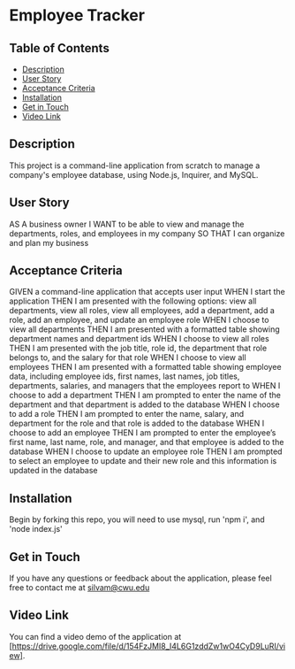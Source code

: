 # Employee Tracker

## Table of Contents
- [Description](#description)
- [User Story](#user-story)
- [Acceptance Criteria](#acceptance-criteria)
- [Installation](#installation)
- [Get in Touch](#get-in-touch)
- [Video Link](#video-link)

## Description
This project is a command-line application from scratch to manage a company's employee database, using Node.js, Inquirer, and MySQL.

## User Story
AS A business owner
I WANT to be able to view and manage the departments, roles, and employees in my company
SO THAT I can organize and plan my business

## Acceptance Criteria
GIVEN a command-line application that accepts user input
WHEN I start the application
THEN I am presented with the following options: view all departments, view all roles, view all employees, add a department, add a role, add an employee, and update an employee role
WHEN I choose to view all departments
THEN I am presented with a formatted table showing department names and department ids
WHEN I choose to view all roles
THEN I am presented with the job title, role id, the department that role belongs to, and the salary for that role
WHEN I choose to view all employees
THEN I am presented with a formatted table showing employee data, including employee ids, first names, last names, job titles, departments, salaries, and managers that the employees report to
WHEN I choose to add a department
THEN I am prompted to enter the name of the department and that department is added to the database
WHEN I choose to add a role
THEN I am prompted to enter the name, salary, and department for the role and that role is added to the database
WHEN I choose to add an employee
THEN I am prompted to enter the employee’s first name, last name, role, and manager, and that employee is added to the database
WHEN I choose to update an employee role
THEN I am prompted to select an employee to update and their new role and this information is updated in the database

## Installation
Begin by forking this repo, you will need to use mysql, run 'npm i', and 'node index.js'

## Get in Touch
If you have any questions or feedback about the application, please feel free to contact me at silvam@cwu.edu

## Video Link
You can find a video demo of the application at [https://drive.google.com/file/d/154FzJMI8_I4L6G1zddZw1wO4CyD9LuRI/view].

